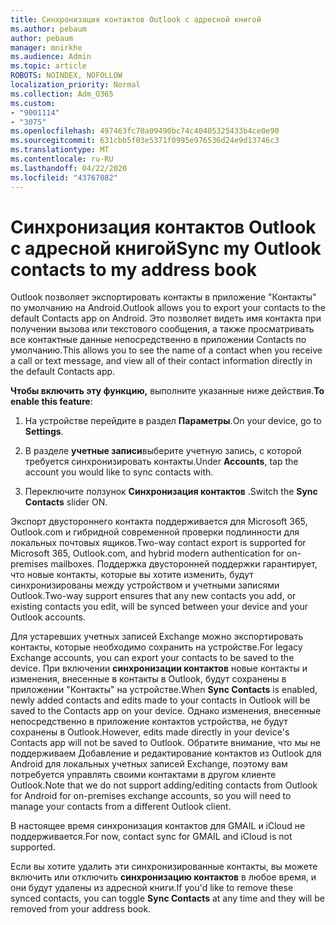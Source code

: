 ```yaml
---
title: Синхронизация контактов Outlook с адресной книгой
ms.author: pebaum
author: pebaum
manager: mnirkhe
ms.audience: Admin
ms.topic: article
ROBOTS: NOINDEX, NOFOLLOW
localization_priority: Normal
ms.collection: Adm_O365
ms.custom:
- "9001114"
- "3075"
ms.openlocfilehash: 497463fc70a09490bc74c40405325433b4ce0e90
ms.sourcegitcommit: 631cbb5f03e5371f0995e976536d24e9d13746c3
ms.translationtype: MT
ms.contentlocale: ru-RU
ms.lasthandoff: 04/22/2020
ms.locfileid: "43767082"
---
```

# <a name="sync-my-outlook-contacts-to-my-address-book"></a><span data-ttu-id="f348b-102">Синхронизация контактов Outlook с адресной книгой</span><span class="sxs-lookup"><span data-stu-id="f348b-102">Sync my Outlook contacts to my address book</span></span>

<span data-ttu-id="f348b-103">Outlook позволяет экспортировать контакты в приложение "Контакты" по умолчанию на Android.</span><span class="sxs-lookup"><span data-stu-id="f348b-103">Outlook allows you to export your contacts to the default Contacts app on Android.</span></span> <span data-ttu-id="f348b-104">Это позволяет видеть имя контакта при получении вызова или текстового сообщения, а также просматривать все контактные данные непосредственно в приложении Contacts по умолчанию.</span><span class="sxs-lookup"><span data-stu-id="f348b-104">This allows you to see the name of a contact when you receive a call or text message, and view all of their contact information directly in the default Contacts app.</span></span>
 
<span data-ttu-id="f348b-105">**Чтобы включить эту функцию,** выполните указанные ниже действия.</span><span class="sxs-lookup"><span data-stu-id="f348b-105">**To enable this feature**:</span></span>
 
1. <span data-ttu-id="f348b-106">На устройстве перейдите в раздел **Параметры**.</span><span class="sxs-lookup"><span data-stu-id="f348b-106">On your device, go to **Settings**.</span></span>

2. <span data-ttu-id="f348b-107">В разделе **учетные записи**выберите учетную запись, с которой требуется синхронизировать контакты.</span><span class="sxs-lookup"><span data-stu-id="f348b-107">Under **Accounts**, tap the account you would like to sync contacts with.</span></span>

3. <span data-ttu-id="f348b-108">Переключите ползунок **Синхронизация контактов** .</span><span class="sxs-lookup"><span data-stu-id="f348b-108">Switch the **Sync Contacts** slider ON.</span></span>
 
<span data-ttu-id="f348b-109">Экспорт двустороннего контакта поддерживается для Microsoft 365, Outlook.com и гибридной современной проверки подлинности для локальных почтовых ящиков.</span><span class="sxs-lookup"><span data-stu-id="f348b-109">Two-way contact export is supported for Microsoft 365, Outlook.com, and hybrid modern authentication for on-premises mailboxes.</span></span> <span data-ttu-id="f348b-110">Поддержка двусторонней поддержки гарантирует, что новые контакты, которые вы хотите изменить, будут синхронизированы между устройством и учетными записями Outlook.</span><span class="sxs-lookup"><span data-stu-id="f348b-110">Two-way support ensures that any new contacts you add, or existing contacts you edit, will be synced between your device and your Outlook accounts.</span></span>
 
<span data-ttu-id="f348b-111">Для устаревших учетных записей Exchange можно экспортировать контакты, которые необходимо сохранить на устройстве.</span><span class="sxs-lookup"><span data-stu-id="f348b-111">For legacy Exchange accounts, you can export your contacts to be saved to the device.</span></span> <span data-ttu-id="f348b-112">При включении **синхронизации контактов** новые контакты и изменения, внесенные в контакты в Outlook, будут сохранены в приложении "Контакты" на устройстве.</span><span class="sxs-lookup"><span data-stu-id="f348b-112">When **Sync Contacts** is enabled, newly added contacts and edits made to your contacts in Outlook will be saved to the Contacts app on your device.</span></span> <span data-ttu-id="f348b-113">Однако изменения, внесенные непосредственно в приложение контактов устройства, не будут сохранены в Outlook.</span><span class="sxs-lookup"><span data-stu-id="f348b-113">However, edits made directly in your device's Contacts app will not be saved to Outlook.</span></span> <span data-ttu-id="f348b-114">Обратите внимание, что мы не поддерживаем Добавление и редактирование контактов из Outlook для Android для локальных учетных записей Exchange, поэтому вам потребуется управлять своими контактами в другом клиенте Outlook.</span><span class="sxs-lookup"><span data-stu-id="f348b-114">Note that we do not support adding/editing contacts from Outlook for Android for on-premises exchange accounts, so you will need to manage your contacts from a different Outlook client.</span></span>
 
<span data-ttu-id="f348b-115">В настоящее время синхронизация контактов для GMAIL и iCloud не поддерживается.</span><span class="sxs-lookup"><span data-stu-id="f348b-115">For now, contact sync for GMAIL and iCloud is not supported.</span></span>
 
<span data-ttu-id="f348b-116">Если вы хотите удалить эти синхронизированные контакты, вы можете включить или отключить **синхронизацию контактов** в любое время, и они будут удалены из адресной книги.</span><span class="sxs-lookup"><span data-stu-id="f348b-116">If you'd like to remove these synced contacts, you can toggle **Sync Contacts** at any time and they will be removed from your address book.</span></span>
